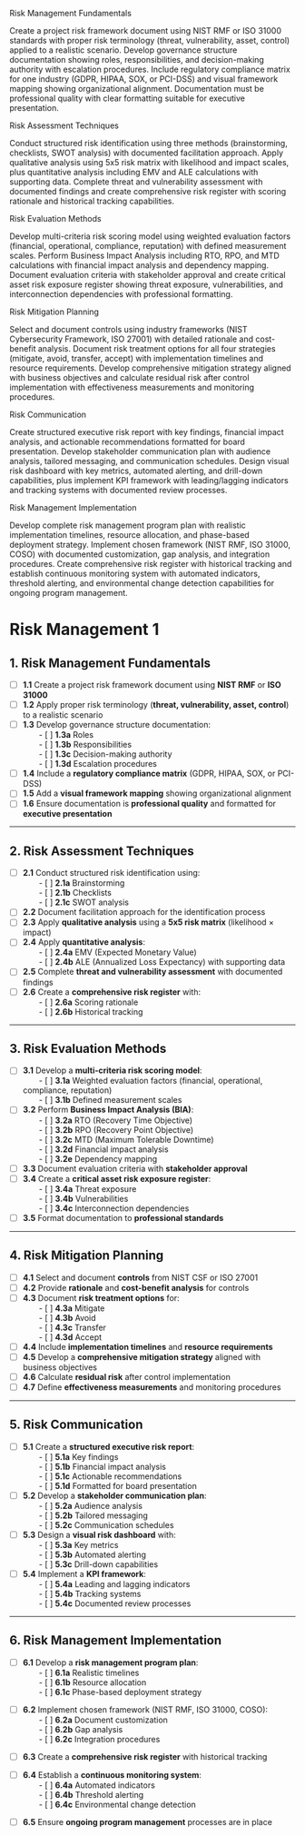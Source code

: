 Risk Management Fundamentals

Create a project risk framework document using NIST RMF or ISO 31000 standards with proper risk terminology (threat, vulnerability, asset, control) applied to a realistic scenario. Develop governance structure documentation showing roles, responsibilities, and decision-making authority with escalation procedures. Include regulatory compliance matrix for one industry (GDPR, HIPAA, SOX, or PCI-DSS) and visual framework mapping showing organizational alignment. Documentation must be professional quality with clear formatting suitable for executive presentation.
	
Risk Assessment Techniques

Conduct structured risk identification using three methods (brainstorming, checklists, SWOT analysis) with documented facilitation approach. Apply qualitative analysis using 5x5 risk matrix with likelihood and impact scales, plus quantitative analysis including EMV and ALE calculations with supporting data. Complete threat and vulnerability assessment with documented findings and create comprehensive risk register with scoring rationale and historical tracking capabilities.

Risk Evaluation Methods

Develop multi-criteria risk scoring model using weighted evaluation factors (financial, operational, compliance, reputation) with defined measurement scales. Perform Business Impact Analysis including RTO, RPO, and MTD calculations with financial impact analysis and dependency mapping. Document evaluation criteria with stakeholder approval and create critical asset risk exposure register showing threat exposure, vulnerabilities, and interconnection dependencies with professional formatting.

Risk Mitigation Planning

Select and document controls using industry frameworks (NIST Cybersecurity Framework, ISO 27001) with detailed rationale and cost-benefit analysis. Document risk treatment options for all four strategies (mitigate, avoid, transfer, accept) with implementation timelines and resource requirements. Develop comprehensive mitigation strategy aligned with business objectives and calculate residual risk after control implementation with effectiveness measurements and monitoring procedures.

Risk Communication

Create structured executive risk report with key findings, financial impact analysis, and actionable recommendations formatted for board presentation. Develop stakeholder communication plan with audience analysis, tailored messaging, and communication schedules. Design visual risk dashboard with key metrics, automated alerting, and drill-down capabilities, plus implement KPI framework with leading/lagging indicators and tracking systems with documented review processes.
	
Risk Management Implementation

Develop complete risk management program plan with realistic implementation timelines, resource allocation, and phase-based deployment strategy. Implement chosen framework (NIST RMF, ISO 31000, COSO) with documented customization, gap analysis, and integration procedures. Create comprehensive risk register with historical tracking and establish continuous monitoring system with automated indicators, threshold alerting, and environmental change detection capabilities for ongoing program management.

# Risk Management 1

## 1. Risk Management Fundamentals  
- [ ] **1.1** Create a project risk framework document using **NIST RMF** or **ISO 31000**  
- [ ] **1.2** Apply proper risk terminology (**threat, vulnerability, asset, control**) to a realistic scenario  
- [ ] **1.3** Develop governance structure documentation:  
  - [ ] **1.3a** Roles  
  - [ ] **1.3b** Responsibilities  
  - [ ] **1.3c** Decision-making authority  
  - [ ] **1.3d** Escalation procedures  
- [ ] **1.4** Include a **regulatory compliance matrix** (GDPR, HIPAA, SOX, or PCI-DSS)  
- [ ] **1.5** Add a **visual framework mapping** showing organizational alignment  
- [ ] **1.6** Ensure documentation is **professional quality** and formatted for **executive presentation**  

---

## 2. Risk Assessment Techniques  
- [ ] **2.1** Conduct structured risk identification using:  
  - [ ] **2.1a** Brainstorming  
  - [ ] **2.1b** Checklists  
  - [ ] **2.1c** SWOT analysis  
- [ ] **2.2** Document facilitation approach for the identification process  
- [ ] **2.3** Apply **qualitative analysis** using a **5x5 risk matrix** (likelihood × impact)  
- [ ] **2.4** Apply **quantitative analysis**:  
  - [ ] **2.4a** EMV (Expected Monetary Value)  
  - [ ] **2.4b** ALE (Annualized Loss Expectancy) with supporting data  
- [ ] **2.5** Complete **threat and vulnerability assessment** with documented findings  
- [ ] **2.6** Create a **comprehensive risk register** with:  
  - [ ] **2.6a** Scoring rationale  
  - [ ] **2.6b** Historical tracking  

---

## 3. Risk Evaluation Methods  
- [ ] **3.1** Develop a **multi-criteria risk scoring model**:  
  - [ ] **3.1a** Weighted evaluation factors (financial, operational, compliance, reputation)  
  - [ ] **3.1b** Defined measurement scales  
- [ ] **3.2** Perform **Business Impact Analysis (BIA)**:  
  - [ ] **3.2a** RTO (Recovery Time Objective)  
  - [ ] **3.2b** RPO (Recovery Point Objective)  
  - [ ] **3.2c** MTD (Maximum Tolerable Downtime)  
  - [ ] **3.2d** Financial impact analysis  
  - [ ] **3.2e** Dependency mapping  
- [ ] **3.3** Document evaluation criteria with **stakeholder approval**  
- [ ] **3.4** Create a **critical asset risk exposure register**:  
  - [ ] **3.4a** Threat exposure  
  - [ ] **3.4b** Vulnerabilities  
  - [ ] **3.4c** Interconnection dependencies  
- [ ] **3.5** Format documentation to **professional standards**  

---

## 4. Risk Mitigation Planning  
- [ ] **4.1** Select and document **controls** from NIST CSF or ISO 27001  
- [ ] **4.2** Provide **rationale** and **cost-benefit analysis** for controls  
- [ ] **4.3** Document **risk treatment options** for:  
  - [ ] **4.3a** Mitigate  
  - [ ] **4.3b** Avoid  
  - [ ] **4.3c** Transfer  
  - [ ] **4.3d** Accept  
- [ ] **4.4** Include **implementation timelines** and **resource requirements**  
- [ ] **4.5** Develop a **comprehensive mitigation strategy** aligned with business objectives  
- [ ] **4.6** Calculate **residual risk** after control implementation  
- [ ] **4.7** Define **effectiveness measurements** and monitoring procedures  

---

## 5. Risk Communication  
- [ ] **5.1** Create a **structured executive risk report**:  
  - [ ] **5.1a** Key findings  
  - [ ] **5.1b** Financial impact analysis  
  - [ ] **5.1c** Actionable recommendations  
  - [ ] **5.1d** Formatted for board presentation  
- [ ] **5.2** Develop a **stakeholder communication plan**:  
  - [ ] **5.2a** Audience analysis  
  - [ ] **5.2b** Tailored messaging  
  - [ ] **5.2c** Communication schedules  
- [ ] **5.3** Design a **visual risk dashboard** with:  
  - [ ] **5.3a** Key metrics  
  - [ ] **5.3b** Automated alerting  
  - [ ] **5.3c** Drill-down capabilities  
- [ ] **5.4** Implement a **KPI framework**:  
  - [ ] **5.4a** Leading and lagging indicators  
  - [ ] **5.4b** Tracking systems  
  - [ ] **5.4c** Documented review processes  

---

## 6. Risk Management Implementation  
- [ ] **6.1** Develop a **risk management program plan**:  
  - [ ] **6.1a** Realistic timelines  
  - [ ] **6.1b** Resource allocation  
  - [ ] **6.1c** Phase-based deployment strategy  
- [ ] **6.2** Implement chosen framework (NIST RMF, ISO 31000, COSO):  
  - [ ] **6.2a** Document customization  
  - [ ] **6.2b** Gap analysis  
  - [ ] **6.2c** Integration procedures  
- [ ] **6.3** Create a **comprehensive risk register** with historical tracking  
- [ ] **6.4** Establish a **continuous monitoring system**:  
  - [ ] **6.4a** Automated indicators  
  - [ ] **6.4b** Threshold alerting  
  - [ ] **6.4c** Environmental change detection  
- [ ] **6.5** Ensure **ongoing program management** processes are in place  

